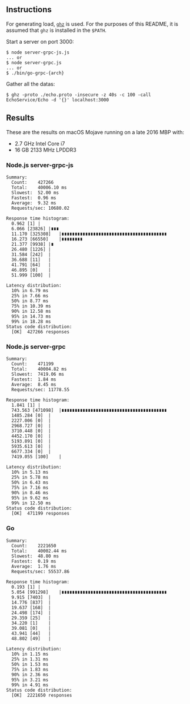 ## Instructions

For generating load, [`ghz`](https://github.com/bojand/ghz) is used. For the purposes of this README, it is assumed that `ghz` is installed in the `$PATH`.

Start a server on port 3000:

```
$ node server-grpc-js.js
... or
$ node server-grpc.js
... or
$ ./bin/go-grpc-{arch}
```

Gather all the datas:

```
$ ghz -proto ./echo.proto -insecure -z 40s -c 100 -call EchoService/Echo -d '{}' localhost:3000
```


## Results

These are the results on macOS Mojave running on a late 2016 MBP with:
- 2.7 GHz Intel Core i7
- 16 GB 2133 MHz LPDDR3

### Node.js server-grpc-js

```
Summary:
  Count:	427266
  Total:	40006.10 ms
  Slowest:	52.00 ms
  Fastest:	0.96 ms
  Average:	9.32 ms
  Requests/sec:	10680.02

Response time histogram:
  0.962 [1]	|
  6.066 [23826]	|∎∎∎
  11.170 [325308]	|∎∎∎∎∎∎∎∎∎∎∎∎∎∎∎∎∎∎∎∎∎∎∎∎∎∎∎∎∎∎∎∎∎∎∎∎∎∎∎∎
  16.273 [66550]	|∎∎∎∎∎∎∎∎
  21.377 [9938]	|∎
  26.480 [1226]	|
  31.584 [242]	|
  36.688 [11]	|
  41.791 [64]	|
  46.895 [0]	|
  51.999 [100]	|

Latency distribution:
  10% in 6.79 ms
  25% in 7.66 ms
  50% in 8.77 ms
  75% in 10.39 ms
  90% in 12.58 ms
  95% in 14.73 ms
  99% in 18.28 ms
Status code distribution:
  [OK]	427266 responses
```

### Node.js server-grpc

```
Summary:
  Count:	471199
  Total:	40004.82 ms
  Slowest:	7419.06 ms
  Fastest:	1.84 ms
  Average:	8.45 ms
  Requests/sec:	11778.55

Response time histogram:
  1.841 [1]	|
  743.563 [471098]	|∎∎∎∎∎∎∎∎∎∎∎∎∎∎∎∎∎∎∎∎∎∎∎∎∎∎∎∎∎∎∎∎∎∎∎∎∎∎∎∎
  1485.284 [0]	|
  2227.006 [0]	|
  2968.727 [0]	|
  3710.448 [0]	|
  4452.170 [0]	|
  5193.891 [0]	|
  5935.613 [0]	|
  6677.334 [0]	|
  7419.055 [100]	|

Latency distribution:
  10% in 5.13 ms
  25% in 5.78 ms
  50% in 6.43 ms
  75% in 7.16 ms
  90% in 8.46 ms
  95% in 9.62 ms
  99% in 12.50 ms
Status code distribution:
  [OK]	471199 responses
```

### Go

```
Summary:
  Count:	2221650
  Total:	40002.44 ms
  Slowest:	48.80 ms
  Fastest:	0.19 ms
  Average:	1.76 ms
  Requests/sec:	55537.86

Response time histogram:
  0.193 [1]	|
  5.054 [991298]	|∎∎∎∎∎∎∎∎∎∎∎∎∎∎∎∎∎∎∎∎∎∎∎∎∎∎∎∎∎∎∎∎∎∎∎∎∎∎∎∎
  9.915 [7403]	|
  14.776 [837]	|
  19.637 [168]	|
  24.498 [174]	|
  29.359 [25]	|
  34.220 [1]	|
  39.081 [0]	|
  43.941 [44]	|
  48.802 [49]	|

Latency distribution:
  10% in 1.15 ms
  25% in 1.31 ms
  50% in 1.53 ms
  75% in 1.83 ms
  90% in 2.36 ms
  95% in 3.21 ms
  99% in 4.91 ms
Status code distribution:
  [OK]	2221650 responses
```
